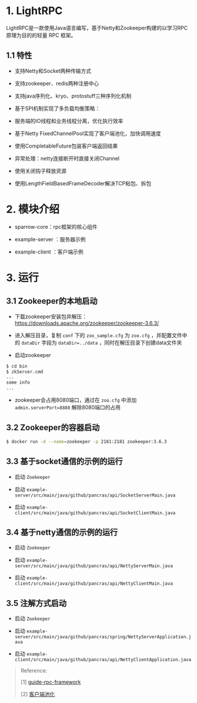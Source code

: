# 1. LightRPC

LightRPC是一款使用Java语言编写，基于Netty和Zookeeper构建的以学习RPC原理为目的的轻量 RPC 框架。

## 1.1 特性

- 支持Netty和Socket两种传输方式

- 支持zookeeper、redis两种注册中心

- 支持java序列化、kryo、protostuff三种序列化机制

- 基于SPI机制实现了多负载均衡策略：

- 服务端的IO线程和业务线程分离，优化执行效率

- 基于Netty FixedChannelPool实现了客户端池化，加快调用速度

- 使用CompletableFuture包装客户端返回结果

- 异常处理：netty连接断开时直接关闭Channel

- 使用关闭钩子释放资源

- 使用LengthFieldBasedFrameDecoder解决TCP粘包、拆包

# 2. 模块介绍

- sparrow-core：rpc框架的核心组件

- example-server ：服务器示例

- example-client ：客户端示例

# 3. 运行

## 3.1 Zookeeper的本地启动

- 下载zookeeper安装包并解压：https://downloads.apache.org/zookeeper/zookeeper-3.6.3/

- 进入解压目录，复制 `conf` 下的 `zoo_sample.cfg` 为 `zoo.cfg` ，并配置文件中的 `dataDir` 字段为 `dataDir=../data`
  ，同时在解压目录下创建data文件夹

- 启动zookeeper

```bash
$ cd bin
$ zkServer.cmd
...
some info
...
```

- zookeeper会占用8080端口，通过在 `zoo.cfg` 中添加 `admin.serverPort=8888` 解除8080端口的占用

## 3.2 Zookeeper的容器启动

```bash
$ docker run -d --name=zookeeper -p 2181:2181 zookeeper:3.6.3
```

## 3.3 基于socket通信的示例的运行

- 启动 `Zookeeper`

- 启动 `example-server/src/main/java/github/pancras/api/SocketServerMain.java`

- 启动 `example-client/src/main/java/github/pancras/api/SocketClientMain.java`

## 3.4 基于netty通信的示例的运行

- 启动 `Zookeeper`

- 启动 `example-server/src/main/java/github/pancras/api/NettyServerMain.java`

- 启动 `example-client/src/main/java/github/pancras/api/NettyClientMain.java`

## 3.5 注解方式启动

- 启动 `Zookeeper`

- 启动 `example-server/src/main/java/github/pancras/spring/NettyServerApplication.java`

- 启动 `example-client/src/main/java/github/pancras/api/NettyClientApplication.java`

> Reference:
>
> [1] [guide-rpc-framework](https://github.com/Snailclimb/guide-rpc-framework)
>
> [2] [客户端池化](https://blog.csdn.net/a294634473/article/details/89710187)